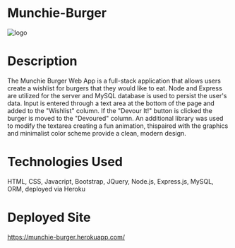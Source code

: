 # Munchie-Burger

![logo](http://i67.tinypic.com/ajt1fb.png)

# Description

The Munchie Burger Web App is a full-stack application that allows users create a wishlist for burgers that they would like to eat.  Node and Express are utilized for the server and MySQL database is used to persist the user's data.  Input is entered through a text area at the bottom of the page and added to the "Wishlist" column.  If the "Devour It!" button is clicked the burger is moved to the "Devoured" column.  An additional library was used to modify the textarea creating a fun animation,  thispaired with the graphics and minimalist color scheme provide a clean, modern design. 

# Technologies Used

HTML, CSS, Javacript, Bootstrap, JQuery, Node.js, Express.js, MySQL, ORM, deployed via Heroku

# Deployed Site

https://munchie-burger.herokuapp.com/